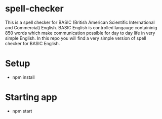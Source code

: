 # spell-checker

This is a spell checker for BASIC (British American Scientific International and Commercial) English. BASIC English is controlled langauge containinig 850 words which make communication possible for day to day life in very simple English. In this repo you will find a very simple version of spell checker for BASIC English.

# Setup
- npm install

# Starting app
- npm start
